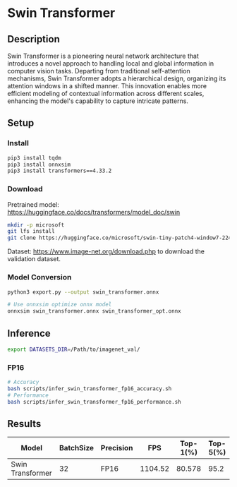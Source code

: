 # Swin Transformer

## Description

Swin Transformer is a pioneering neural network architecture that introduces a novel approach to handling local and global information in computer vision tasks. Departing from traditional self-attention mechanisms, Swin Transformer adopts a hierarchical design, organizing its attention windows in a shifted manner. This innovation enables more efficient modeling of contextual information across different scales, enhancing the model's capability to capture intricate patterns.

## Setup

### Install

```bash
pip3 install tqdm
pip3 install onnxsim
pip3 install transformers==4.33.2
```

### Download

Pretrained model: <https://huggingface.co/docs/transformers/model_doc/swin>

```bash
mkdir -p microsoft
git lfs install
git clone https://huggingface.co/microsoft/swin-tiny-patch4-window7-224 microsoft/swin-tiny-patch4-window7-224
```

Dataset: <https://www.image-net.org/download.php> to download the validation dataset.

### Model Conversion

```bash
python3 export.py --output swin_transformer.onnx

# Use onnxsim optimize onnx model
onnxsim swin_transformer.onnx swin_transformer_opt.onnx
```

## Inference

```bash
export DATASETS_DIR=/Path/to/imagenet_val/
```

### FP16

```bash
# Accuracy
bash scripts/infer_swin_transformer_fp16_accuracy.sh
# Performance
bash scripts/infer_swin_transformer_fp16_performance.sh
```

## Results

Model            |BatchSize  |Precision |FPS       |Top-1(%)  |Top-5(%)
-----------------|-----------|----------|----------|----------|--------
Swin Transformer |    32     |   FP16   |1104.52   |  80.578  | 95.2
